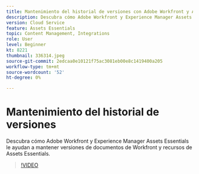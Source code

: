```yaml
---
title: Mantenimiento del historial de versiones con Adobe Workfront y Assets Essentials
description: Descubra cómo Adobe Workfront y Experience Manager Assets Essentials le ayudan a mantener versiones de documentos de Workfront y recursos de Assets Essentials.
version: Cloud Service
feature: Assets Essentials
topic: Content Management, Integrations
role: User
level: Beginner
kt: 8221
thumbnail: 336314.jpeg
source-git-commit: 2edcaa0e10121f75ac3081eb00e8c1419400a205
workflow-type: tm+mt
source-wordcount: '52'
ht-degree: 0%

---
```



# Mantenimiento del historial de versiones

Descubra cómo Adobe Workfront y Experience Manager Assets Essentials le ayudan a mantener versiones de documentos de Workfront y recursos de Assets Essentials.

>[!VIDEO](https://video.tv.adobe.com/v/336314/?quality=12&learn=on)

